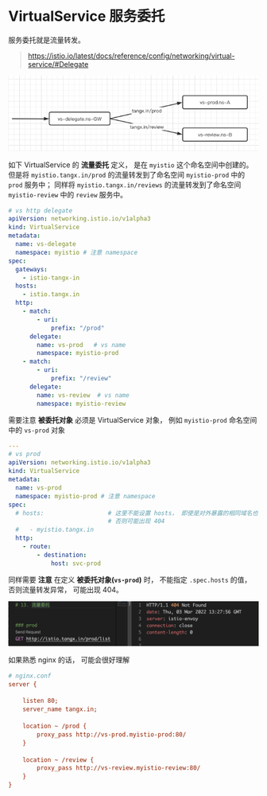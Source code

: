 # VirtualService 服务委托

服务委托就是流量转发。 

> https://istio.io/latest/docs/reference/config/networking/virtual-service/#Delegate


![delegate.png](../imgs/13/delegate.png)

如下 VirtualService 的 **流量委托** 定义， 是在 `myistio` 这个命名空间中创建的。 但是将 `myistio.tangx.in/prod` 的流量转发到了命名空间 `myistio-prod` 中的 `prod` 服务中； 同样将 `myistio.tangx.in/reviews` 的流量转发到了命名空间 `myistio-review` 中的 `review` 服务中。

```yaml
# vs http delegate
apiVersion: networking.istio.io/v1alpha3
kind: VirtualService
metadata:
  name: vs-delegate
  namespace: myistio # 注意 namespace
spec:
  gateways:
    - istio-tangx-in
  hosts:
    - istio.tangx.in
  http:
    - match:
        - uri:
            prefix: "/prod"
      delegate:
        name: vs-prod   # vs name
        namespace: myistio-prod
    - match:
        - uri:
            prefix: "/review"
      delegate:
        name: vs-review  # vs name
        namespace: myistio-review
```

需要注意 **被委托对象** 必须是 VirtualService 对象， 例如 `myistio-prod` 命名空间中的 `vs-prod` 对象

```yaml
---
# vs prod
apiVersion: networking.istio.io/v1alpha3
kind: VirtualService
metadata:
  name: vs-prod
  namespace: myistio-prod # 注意 namespace
spec:
  # hosts:                  # 这里不能设置 hosts， 即使是对外暴露的相同域名也不行,
                            # 否则可能出现 404 
  #   - myistio.tangx.in
  http:
    - route:
        - destination:
            host: svc-prod
```

同样需要 **注意** 在定义 **被委托对象(`vs-prod`)** 时， 不能指定 `.spec.hosts` 的值， 否则流量转发异常， 可能出现 404。

![delegate-404.png](../imgs/13/delegate-404.png)


如果熟悉 nginx 的话， 可能会很好理解

```ini
# nginx.conf
server {

    listen 80;
    server_name tangx.in;

    location ~ /prod {
        proxy_pass http://vs-prod.myistio-prod:80/
    }

    location ~ /review {
        proxy_pass http://vs-review.myistio-review:80/
    }
}

```

